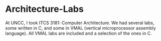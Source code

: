 # Architecture-Labs
At UNCC, I took ITCS 3181: Computer Architecture. 
We had several labs, some written in C, and some in VMAL (vertical microprocessor assembly language).
All VMAL labs are included and a selection of the ones in C.
